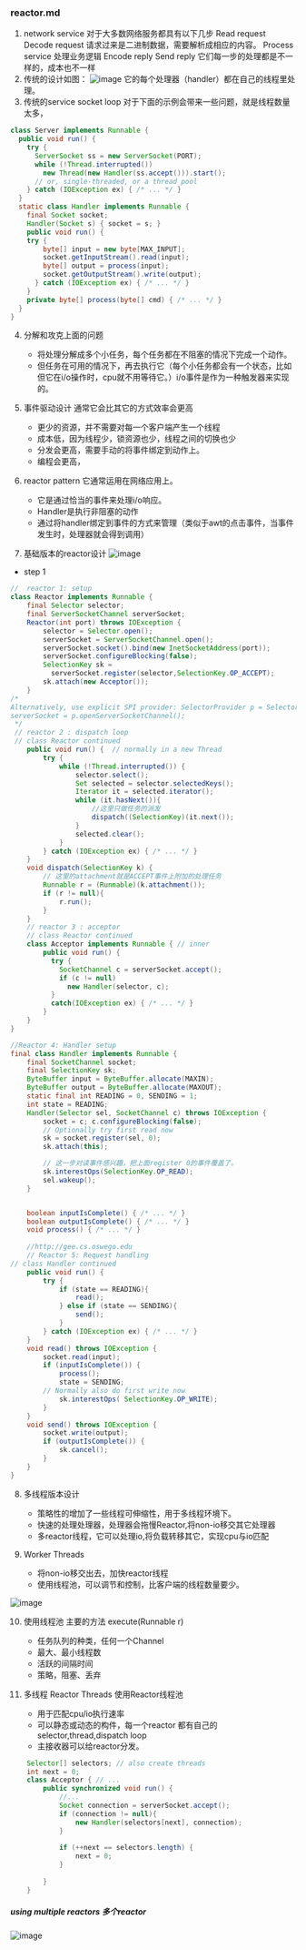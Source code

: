 ### reactor.md
1. network service
    对于大多数网络服务都具有以下几步
    Read request
    Decode request 请求过来是二进制数据，需要解析成相应的内容。
    Process service 处理业务逻辑
    Encode reply 
    Send reply
    它们每一步的处理都是不一样的，成本也不一样
2. 传统的设计如图：
![image](https://github.com/ilin0/study_node/raw/master/netty/image/reactor2018031201.png)
    它的每个处理器（handler）都在自己的线程里处理。
3. 传统的service socket loop
    对于下面的示例会带来一些问题，就是线程数量太多，
```java
class Server implements Runnable {
  public void run() {
    try {
      ServerSocket ss = new ServerSocket(PORT);
      while (!Thread.interrupted())
        new Thread(new Handler(ss.accept())).start();
      // or, single-threaded, or a thread pool
    } catch (IOException ex) { /* ... */ }
  }
  static class Handler implements Runnable {
    final Socket socket;
    Handler(Socket s) { socket = s; }
    public void run() {
    try {
        byte[] input = new byte[MAX_INPUT];
        socket.getInputStream().read(input);
        byte[] output = process(input);
        socket.getOutputStream().write(output);
      } catch (IOException ex) { /* ... */ }
    }
    private byte[] process(byte[] cmd) { /* ... */ }
  }
}
```

4. 分解和攻克上面的问题
    * 将处理分解成多个小任务，每个任务都在不阻塞的情况下完成一个动作。
    * 但任务在可用的情况下，再去执行它（每个小任务都会有一个状态，比如但它在i/o操作时，cpu就不用等待它。）i/o事件是作为一种触发器来实现的。

5. 事件驱动设计
    通常它会比其它的方式效率会更高
    * 更少的资源，并不需要对每一个客户端产生一个线程
    * 成本低，因为线程少，锁资源也少，线程之间的切换也少
    * 分发会更高，需要手动的将事件绑定到动作上。
    * 编程会更高，
6. reactor pattern
    它通常运用在网络应用上。
    * 它是通过恰当的事件来处理i/o响应。
    * Handler是执行非阻塞的动作
    * 通过将handler绑定到事件的方式来管理（类似于awt的点击事件，当事件发生时，处理器就会得到调用）
7. 基础版本的reactor设计
![image](https://github.com/ilin0/study_node/raw/master/netty/image/reactor2018031202.png)
* step 1
```java
//  reactor 1: setup 
class Reactor implements Runnable {
    final Selector selector;
    final ServerSocketChannel serverSocket;
    Reactor(int port) throws IOException {
        selector = Selector.open();
        serverSocket = ServerSocketChannel.open(); 
        serverSocket.socket().bind(new InetSocketAddress(port)); 
        serverSocket.configureBlocking(false);
        SelectionKey sk =
          serverSocket.register(selector,SelectionKey.OP_ACCEPT);
        sk.attach(new Acceptor());
    }
/*
Alternatively, use explicit SPI provider: SelectorProvider p = SelectorProvider.provider(); selector = p.openSelector();
serverSocket = p.openServerSocketChannel();
 */
 // reactor 2 : dispatch loop
 // class Reactor continued
    public void run() {  // normally in a new Thread
        try {
            while (!Thread.interrupted()) {
                selector.select();
                Set selected = selector.selectedKeys(); 
                Iterator it = selected.iterator(); 
                while (it.hasNext()){
                    //这里只做任务的派发
                    dispatch((SelectionKey)(it.next()); 
                }
                selected.clear(); 
            }
        } catch (IOException ex) { /* ... */ }
    }
    void dispatch(SelectionKey k) {
        // 这里的attachment就是ACCEPT事件上附加的处理任务
        Runnable r = (Runnable)(k.attachment()); 
        if (r != null){
            r.run();
        }
    }
    // reactor 3 : acceptor
    // class Reactor continued
    class Acceptor implements Runnable { // inner
        public void run() {
          try {
            SocketChannel c = serverSocket.accept();
            if (c != null)
              new Handler(selector, c);
          }
          catch(IOException ex) { /* ... */ }
        }
    } 
}

//Reactor 4: Handler setup
final class Handler implements Runnable {
    final SocketChannel socket;
    final SelectionKey sk;
    ByteBuffer input = ByteBuffer.allocate(MAXIN); 
    ByteBuffer output = ByteBuffer.allocate(MAXOUT); 
    static final int READING = 0, SENDING = 1;
    int state = READING;
    Handler(Selector sel, SocketChannel c) throws IOException {
        socket = c; c.configureBlocking(false);
        // Optionally try first read now
        sk = socket.register(sel, 0); 
        sk.attach(this); 

        // 这一步对读事件感兴趣，把上面register 0的事件覆盖了。
        sk.interestOps(SelectionKey.OP_READ); 
        sel.wakeup();
    }


    boolean inputIsComplete() { /* ... */ } 
    boolean outputIsComplete() { /* ... */ } 
    void process() { /* ... */ }
    
    //http://gee.cs.oswego.edu
    // Reactor 5: Request handling
// class Handler continued
    public void run() {
        try {
            if (state == READING){
                read();
            } else if (state == SENDING){
                send();
            } 
        } catch (IOException ex) { /* ... */ }
    }
    void read() throws IOException {
        socket.read(input);
        if (inputIsComplete()) {
            process();
            state = SENDING;
        // Normally also do first write now 
            sk.interestOps( SelectionKey.OP_WRITE);
        } 
    }
    void send() throws IOException { 
        socket.write(output);
        if (outputIsComplete()) {
            sk.cancel();
        }
    } 
}
```

8. 多线程版本设计
    * 策略性的增加了一些线程可伸缩性，用于多线程环境下。
    * 快速的处理处理器，处理器会拖慢Reactor,将non-io移交其它处理器
    * 多reactor线程，它可以处理io,将负载转移其它，实现cpu与io匹配

9. Worker Threads
    * 将non-io移交出去，加快reactor线程
    * 使用线程池，可以调节和控制，比客户端的线程数量要少。

![image](https://github.com/ilin0/study_node/raw/master/netty/image/reactor2018032001.png)

10. 使用线程池
    主要的方法 execute(Runnable r)
    * 任务队列的种类，任何一个Channel
    * 最大、最小线程数
    * 活跃的间隔时间
    * 策略，阻塞、丢弃

11. 多线程 Reactor Threads
    使用Reactor线程池
    * 用于匹配cpu/io执行速率
    * 可以静态或动态的构件，每一个reactor 都有自己的 selector,thread,dispatch loop
    * 主接收器可以给reactor分发。
```java
    Selector[] selectors; // also create threads 
    int next = 0;
    class Acceptor { // ...
        public synchronized void run() { 
            //...
            Socket connection = serverSocket.accept(); 
            if (connection != null){
                new Handler(selectors[next], connection); 
            }
            
            if (++next == selectors.length) {
                next = 0;
            }
            
        } 
    }
```
##### using multiple reactors 多个reactor 
![image](https://github.com/ilin0/study_node/raw/master/netty/image/reactor2018032002.png)